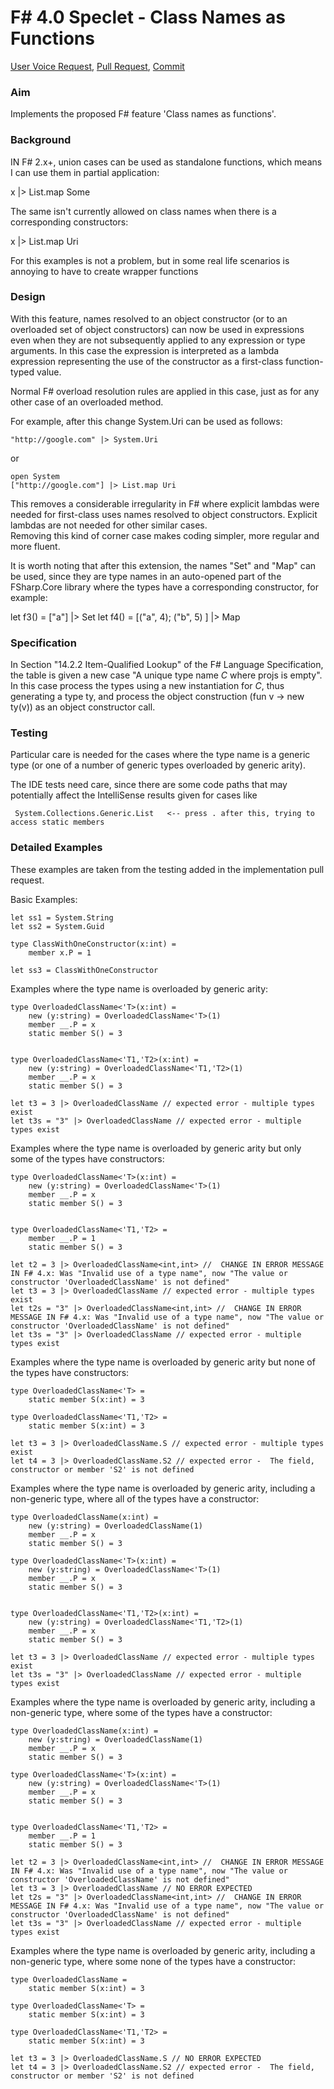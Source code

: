 
# F# 4.0 Speclet - Class Names as Functions

[User Voice Request](https://fslang.uservoice.com/forums/245727-f-language/suggestions/5663317-allow-to-use-class-constructors-as-functions), [Pull Request](https://visualfsharp.codeplex.com/SourceControl/network/forks/dsyme/cleanup/contribution/7104), [Commit](https://github.com/dotnet/fsharp/commit/e3e46c49858ee39ddbb61ef1134089626e19e6fb)

### Aim

Implements the proposed F# feature 'Class names as functions'.

### Background

IN F# 2.x+, union cases can be used as standalone functions, which means I can use them in partial application:

x |> List.map Some

The same isn't currently allowed on class names when there is a corresponding constructors:

x |> List.map Uri

For this examples is not a problem, but in some real life scenarios is annoying to have to create wrapper functions

### Design 

With this feature, names resolved to an object constructor (or to an overloaded set of object constructors) 
can now be used in expressions even when they are not subsequently applied to any expression or type arguments. 
In this case the expression is interpreted as a lambda expression representing the use of the constructor 
as a first-class function-typed value.  

Normal F# overload resolution rules are applied in this case, just as for any other case of an overloaded method. 

For example, after this change System.Uri can be used as follows:

    "http://google.com" |> System.Uri

or

    open System
    ["http://google.com"] |> List.map Uri

This removes a considerable irregularity in F# where explicit lambdas were needed for first-class uses 
names resolved to object constructors. Explicit lambdas are not needed for other similar cases.  
Removing this kind of corner case makes coding simpler, more regular and more fluent.

It is worth noting that after this extension, the names "Set" and "Map" can be used, since they are type names in an auto-opened part of the FSharp.Core library where the types have a corresponding constructor, for example:

  let f3() = ["a"] |> Set
  let f4() = [("a", 4); ("b", 5) ] |> Map

### Specification 

In Section "14.2.2	Item-Qualified Lookup" of the F# Language Specification, the table is given a new case 
"A  unique type name _C_ where projs is empty".  In this case	process the types using a new instantiation for _C_, 
thus generating a type ty, and process the object construction (fun v -> new ty(v)) as an object constructor call.



### Testing

Particular care is needed for the cases where the type name 
is a generic type (or one of a number of generic types overloaded by generic arity).

The IDE tests need care, since there are some code paths that may potentially affect the IntelliSense results given for cases like

     System.Collections.Generic.List   <-- press . after this, trying to access static members

### Detailed Examples

These examples are taken from the testing added in the implementation pull request.  

Basic Examples:

    let ss1 = System.String
    let ss2 = System.Guid
    
    type ClassWithOneConstructor(x:int) = 
        member x.P = 1
    
    let ss3 = ClassWithOneConstructor

Examples where the type name is overloaded by generic arity:

    type OverloadedClassName<'T>(x:int) = 
        new (y:string) = OverloadedClassName<'T>(1)
        member __.P = x
        static member S() = 3


    type OverloadedClassName<'T1,'T2>(x:int) = 
        new (y:string) = OverloadedClassName<'T1,'T2>(1)
        member __.P = x
        static member S() = 3

    let t3 = 3 |> OverloadedClassName // expected error - multiple types exist
    let t3s = "3" |> OverloadedClassName // expected error - multiple types exist


Examples where the type name is overloaded by generic arity but only some of the types have constructors:

    type OverloadedClassName<'T>(x:int) = 
        new (y:string) = OverloadedClassName<'T>(1)
        member __.P = x
        static member S() = 3


    type OverloadedClassName<'T1,'T2> = 
        member __.P = 1
        static member S() = 3

    let t2 = 3 |> OverloadedClassName<int,int> //  CHANGE IN ERROR MESSAGE IN F# 4.x: Was "Invalid use of a type name", now "The value or constructor 'OverloadedClassName' is not defined"
    let t3 = 3 |> OverloadedClassName // expected error - multiple types exist
    let t2s = "3" |> OverloadedClassName<int,int> //  CHANGE IN ERROR MESSAGE IN F# 4.x: Was "Invalid use of a type name", now "The value or constructor 'OverloadedClassName' is not defined"
    let t3s = "3" |> OverloadedClassName // expected error - multiple types exist

Examples where the type name is overloaded by generic arity but none of the types have constructors:

    type OverloadedClassName<'T> = 
        static member S(x:int) = 3

    type OverloadedClassName<'T1,'T2> = 
        static member S(x:int) = 3

    let t3 = 3 |> OverloadedClassName.S // expected error - multiple types exist
    let t4 = 3 |> OverloadedClassName.S2 // expected error -  The field, constructor or member 'S2' is not defined



Examples where the type name is overloaded by generic arity, including a non-generic type, where all of the types have a constructor:

    type OverloadedClassName(x:int) = 
        new (y:string) = OverloadedClassName(1)
        member __.P = x
        static member S() = 3

    type OverloadedClassName<'T>(x:int) = 
        new (y:string) = OverloadedClassName<'T>(1)
        member __.P = x
        static member S() = 3


    type OverloadedClassName<'T1,'T2>(x:int) = 
        new (y:string) = OverloadedClassName<'T1,'T2>(1)
        member __.P = x
        static member S() = 3

    let t3 = 3 |> OverloadedClassName // expected error - multiple types exist
    let t3s = "3" |> OverloadedClassName // expected error - multiple types exist


Examples where the type name is overloaded by generic arity, including a non-generic type, where some of the types have a constructor:

    type OverloadedClassName(x:int) = 
        new (y:string) = OverloadedClassName(1)
        member __.P = x
        static member S() = 3

    type OverloadedClassName<'T>(x:int) = 
        new (y:string) = OverloadedClassName<'T>(1)
        member __.P = x
        static member S() = 3


    type OverloadedClassName<'T1,'T2> = 
        member __.P = 1
        static member S() = 3

    let t2 = 3 |> OverloadedClassName<int,int> //  CHANGE IN ERROR MESSAGE IN F# 4.x: Was "Invalid use of a type name", now "The value or constructor 'OverloadedClassName' is not defined"
    let t3 = 3 |> OverloadedClassName // NO ERROR EXPECTED
    let t2s = "3" |> OverloadedClassName<int,int> //  CHANGE IN ERROR MESSAGE IN F# 4.x: Was "Invalid use of a type name", now "The value or constructor 'OverloadedClassName' is not defined"
    let t3s = "3" |> OverloadedClassName // expected error - multiple types exist

Examples where the type name is overloaded by generic arity, including a non-generic type, where some none of the types have a constructor:

    type OverloadedClassName = 
        static member S(x:int) = 3

    type OverloadedClassName<'T> = 
        static member S(x:int) = 3

    type OverloadedClassName<'T1,'T2> = 
        static member S(x:int) = 3

    let t3 = 3 |> OverloadedClassName.S // NO ERROR EXPECTED
    let t4 = 3 |> OverloadedClassName.S2 // expected error -  The field, constructor or member 'S2' is not defined


